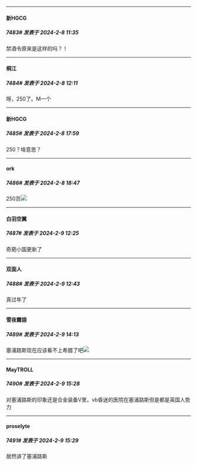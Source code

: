 
*****

####  新HGCG  
##### 7483#       发表于 2024-2-8 11:35

禁酒令原来是这样的吗？！


*****

####  桐江  
##### 7484#       发表于 2024-2-8 12:11

呀，250了。M一个


*****

####  新HGCG  
##### 7485#       发表于 2024-2-8 17:59

250？啥意思？


*****

####  ork  
##### 7486#       发表于 2024-2-8 18:47

250页<img src="https://static.saraba1st.com/image/smiley/face2017/034.png" referrerpolicy="no-referrer">


*****

####  白羽空翼  
##### 7487#       发表于 2024-2-9 12:25

奇葩小国更新了


*****

####  双面人  
##### 7488#       发表于 2024-2-9 12:43

真过年了


*****

####  雪夜霧語  
##### 7489#       发表于 2024-2-9 14:13

塞浦路斯现在应该看不上希腊了吧<img src="https://static.saraba1st.com/image/smiley/face2017/067.png" referrerpolicy="no-referrer">

*****

####  MayTROLL  
##### 7490#       发表于 2024-2-9 15:28

对塞浦路斯的印象还是合金装备V里，vb昏迷的医院在塞浦路斯但是都是英国人势力

*****

####  proselyte  
##### 7491#       发表于 2024-2-9 15:29

居然讲了塞浦路斯

